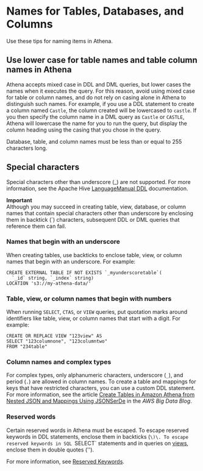 # Names for Tables, Databases, and Columns<a name="tables-databases-columns-names"></a>

Use these tips for naming items in Athena\.

## Use lower case for table names and table column names in Athena<a name="table-names-and-table-column-names-in-ate-must-be-lowercase"></a>

Athena accepts mixed case in DDL and DML queries, but lower cases the names when it executes the query\. For this reason, avoid using mixed case for table or column names, and do not rely on casing alone in Athena to distinguish such names\. For example, if you use a DDL statement to create a column named `Castle`, the column created will be lowercased to `castle`\. If you then specify the column name in a DML query as `Castle` or `CASTLE`, Athena will lowercase the name for you to run the query, but display the column heading using the casing that you chose in the query\.

Database, table, and column names must be less than or equal to 255 characters long\.

## Special characters<a name="ate-table-database-and-column-names-special-characters"></a>

Special characters other than underscore \(\_\) are not supported\. For more information, see the Apache Hive [LanguageManual DDL](https://cwiki.apache.org/confluence/display/Hive/LanguageManual+DDL) documentation\.

**Important**  
Although you may succeed in creating table, view, database, or column names that contain special characters other than underscore by enclosing them in backtick \(`\) characters, subsequent DDL or DML queries that reference them can fail\.

### Names that begin with an underscore<a name="names-that-begin-with-an-underscore"></a>

When creating tables, use backticks to enclose table, view, or column names that begin with an underscore\. For example:

```
CREATE EXTERNAL TABLE IF NOT EXISTS `_myunderscoretable`(
  `_id` string, `_index` string)
LOCATION 's3://my-athena-data/'
```

### Table, view, or column names that begin with numbers<a name="table-names-that-include-numbers"></a>

When running `SELECT`, `CTAS`, or `VIEW` queries, put quotation marks around identifiers like table, view, or column names that start with a digit\. For example:

```
CREATE OR REPLACE VIEW "123view" AS
SELECT "123columnone", "123columntwo"
FROM "234table"
```

### Column names and complex types<a name="tables-databases-columns-names-complex-types"></a>

For complex types, only alphanumeric characters, underscore \(`_`\), and period \(`.`\) are allowed in column names\. To create a table and mappings for keys that have restricted characters, you can use a custom DDL statement\. For more information, see the article [Create Tables in Amazon Athena from Nested JSON and Mappings Using JSONSerDe](http://aws.amazon.com/blogs/big-data/create-tables-in-amazon-athena-from-nested-json-and-mappings-using-jsonserde/) in the *AWS Big Data Blog*\.

### Reserved words<a name="tables-databases-columns-names-reserved-words"></a>

Certain reserved words in Athena must be escaped\. To escape reserved keywords in DDL statements, enclose them in backticks \(`\)\. To escape reserved keywords in SQL `SELECT` statements and in queries on [views](views.md), enclose them in double quotes \(''\)\. 

For more information, see [Reserved Keywords](reserved-words.md)\.